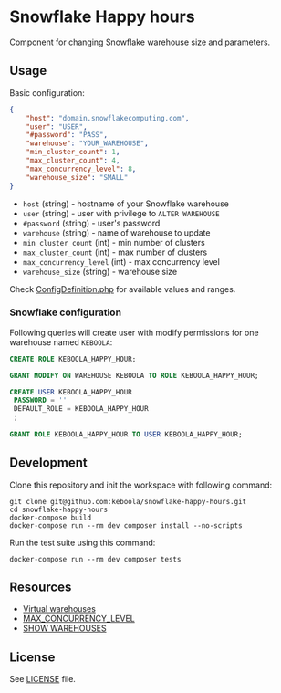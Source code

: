 # Snowflake Happy hours

Component for changing Snowflake warehouse size and parameters.

## Usage

Basic configuration:
```json
{
    "host": "domain.snowflakecomputing.com",
    "user": "USER",
    "#password": "PASS",
    "warehouse": "YOUR_WAREHOUSE",
    "min_cluster_count": 1,
    "max_cluster_count": 4,
    "max_concurrency_level": 8,
    "warehouse_size": "SMALL"
}
```

 - `host` (string) - hostname of your Snowflake warehouse
 - `user` (string) - user with privilege to `ALTER WAREHOUSE`
 - `#password` (string) - user's password
 - `warehouse` (string) - name of warehouse to update
 - `min_cluster_count` (int) - min number of clusters
 - `max_cluster_count` (int) - max number of clusters
 - `max_concurrency_level` (int) - max concurrency level
 - `warehouse_size` (string) - warehouse size

Check [ConfigDefinition.php](/src/ConfigDefinition.php) for available values and ranges.

### Snowflake configuration

Following queries will create user with modify permissions for one warehouse named `KEBOOLA`:

```sql
CREATE ROLE KEBOOLA_HAPPY_HOUR;

GRANT MODIFY ON WAREHOUSE KEBOOLA TO ROLE KEBOOLA_HAPPY_HOUR;

CREATE USER KEBOOLA_HAPPY_HOUR
 PASSWORD = ''
 DEFAULT_ROLE = KEBOOLA_HAPPY_HOUR
 ;
 
GRANT ROLE KEBOOLA_HAPPY_HOUR TO USER KEBOOLA_HAPPY_HOUR;
```

## Development
 
Clone this repository and init the workspace with following command:
```shell
git clone git@github.com:keboola/snowflake-happy-hours.git
cd snowflake-happy-hours
docker-compose build
docker-compose run --rm dev composer install --no-scripts
```

Run the test suite using this command:
```shell
docker-compose run --rm dev composer tests
```
 
## Resources

- [Virtual warehouses](https://docs.snowflake.com/en/user-guide/warehouses)
- [MAX_CONCURRENCY_LEVEL](https://docs.snowflake.com/en/sql-reference/parameters#label-max-concurrency-level)
- [SHOW WAREHOUSES](https://docs.snowflake.com/en/sql-reference/sql/show-warehouses)

## License

See [LICENSE](./LICENSE) file.
